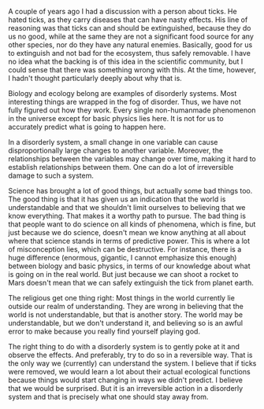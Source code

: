 A couple of years ago I had a discussion with a person about ticks. He hated ticks, as they carry diseases that can have nasty effects. His line of reasoning was that ticks can and should be extinguished, because they do us no good, while at the same they are not a significant food source for any other species, nor do they have any natural enemies. Basically, good for us to extinguish and not bad for the ecosystem, thus safely removable. I have no idea what the backing is of this idea in the scientific community, but I could sense that there was something wrong with this. At the time, however, I hadn't thought particularly deeply about why that is.

Biology and ecology belong are examples of disorderly systems. Most interesting things are wrapped in the fog of disorder. Thus, we have not fully figured out how they work. Every single non-humanmade phenomenon in the universe except for basic physics lies here. It is not for us to accurately predict what is going to happen here.

In a disorderly system, a small change in one variable can cause disproportionally large changes to another variable. Moreover, the relationships between the variables may change over time, making it hard to establish relationships between them. One can do a lot of irreversible damage to such a system.

Science has brought a lot of good things, but actually some bad things too. The good thing is that it has given us an indication that the world is understandable and that we shouldn't limit ourselves to believing that we know everything. That makes it a worthy path to pursue. The bad thing is that people want to do science on all kinds of phenomena, which is fine, but just because we do science, doesn't mean we know anything at all about where that science stands in terms of predictive power. This is where a lot of misconception lies, which can be destructive. For instance, there is a huge difference (enormous, gigantic, I cannot emphasize this enough) between biology and basic physics, in terms of our knowledge about what is going on in the real world. But just because we can shoot a rocket to Mars doesn't mean that we can safely extinguish the tick from planet earth.

The religious get one thing right: Most things in the world currently lie outside our realm of understanding. They are wrong in believing that the world is not understandable, but that is another story. The world may be understandable, but we don't understand it, and believing so is an awful error to make because you really find yourself playing god.

The right thing to do with a disorderly system is to gently poke at it and observe the effects. And preferably, try to do so in a reversible way. That is the only way we (currently) can understand the system. I believe that if ticks were removed, we would learn a lot about their actual ecological functions because things would start changing in ways we didn't predict. I believe that we would be surprised. But it is an irreversible action in a disorderly system and that is precisely what one should stay away from.
